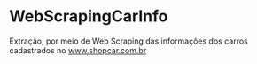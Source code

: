 # WebScrapingCarInfo
Extração, por meio de Web Scraping das informações dos carros cadastrados no www.shopcar.com.br

